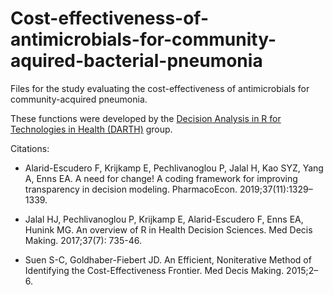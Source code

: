 # Cost-effectiveness-of-antimicrobials-for-community-aquired-bacterial-pneumonia
Files for the study evaluating the cost-effectiveness of antimicrobials for community-acquired pneumonia. 

These functions were developed by the [Decision Analysis in R for Technologies in Health (DARTH)](https://darthworkgroup.com/) group. 


Citations:

- Alarid-Escudero F, Krijkamp E, Pechlivanoglou P, Jalal H, Kao SYZ, Yang A, Enns EA. A need for change! A coding framework for improving transparency in decision modeling. PharmacoEcon. 2019;37(11):1329–1339.

- Jalal HJ, Pechlivanoglou P, Krijkamp E, Alarid-Escudero F, Enns EA, Hunink MG.  An overview of R in Health Decision Sciences. Med Decis Making. 2017;37(7): 735-46.

- Suen S-C, Goldhaber-Fiebert JD. An Efficient, Noniterative Method of Identifying the Cost-Effectiveness Frontier. Med Decis Making. 2015;2–6. 
